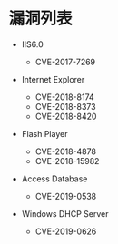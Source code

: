 # 漏洞列表

+ IIS6.0 
  - CVE-2017-7269

+ Internet Explorer
  - CVE-2018-8174
  - CVE-2018-8373
  - CVE-2018-8420

+ Flash Player
  - CVE-2018-4878
  - CVE-2018-15982

+ Access Database
  - CVE-2019-0538

+ Windows DHCP Server
  - CVE-2019-0626
 
